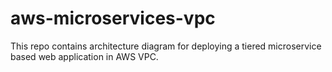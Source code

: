 # aws-microservices-vpc

This repo contains architecture diagram for deploying a tiered microservice based web application in AWS VPC.
